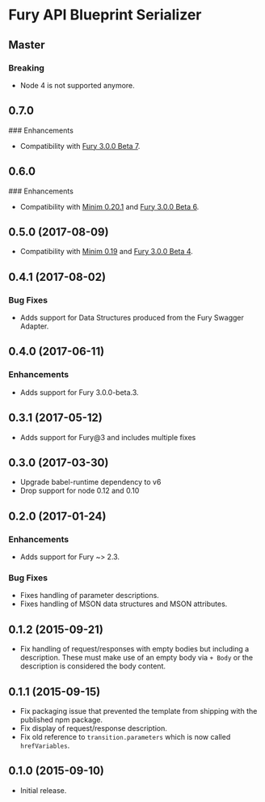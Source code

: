 # Fury API Blueprint Serializer

## Master

### Breaking

- Node 4 is not supported anymore.

## 0.7.0

### Enhancements

- Compatibility with [Fury 3.0.0 Beta 7](https://github.com/apiaryio/fury.js/releases/tag/v3.0.0-beta.7).

## 0.6.0

### Enhancements

- Compatibility with [Minim 0.20.1](https://github.com/refractproject/minim/releases/tag/v0.20.1)
  and [Fury 3.0.0 Beta 6](https://github.com/apiaryio/fury.js/releases/tag/v3.0.0-beta.6).

## 0.5.0 (2017-08-09)

- Compatibility with [Minim 0.19](https://github.com/refractproject/minim/releases/tag/v0.19.0)
  and [Fury 3.0.0 Beta 4](https://github.com/apiaryio/fury.js/releases/tag/v3.0.0-beta.4).

## 0.4.1 (2017-08-02)

### Bug Fixes

- Adds support for Data Structures produced from the Fury Swagger Adapter.

## 0.4.0 (2017-06-11)

### Enhancements

- Adds support for Fury 3.0.0-beta.3.

## 0.3.1 (2017-05-12)

- Adds support for Fury@3 and includes multiple fixes

## 0.3.0 (2017-03-30)

- Upgrade babel-runtime dependency to v6
- Drop support for node 0.12 and 0.10

## 0.2.0 (2017-01-24)

### Enhancements

- Adds support for Fury ~> 2.3.

### Bug Fixes

- Fixes handling of parameter descriptions.
- Fixes handling of MSON data structures and MSON attributes.

## 0.1.2 (2015-09-21)

- Fix handling of request/responses with empty bodies but including a description. These must make use of an empty body via `+ Body` or the description is considered the body content.

## 0.1.1 (2015-09-15)

- Fix packaging issue that prevented the template from shipping with the published npm package.
- Fix display of request/response description.
- Fix old reference to `transition.parameters` which is now called `hrefVariables`.

## 0.1.0 (2015-09-10)

- Initial release.
